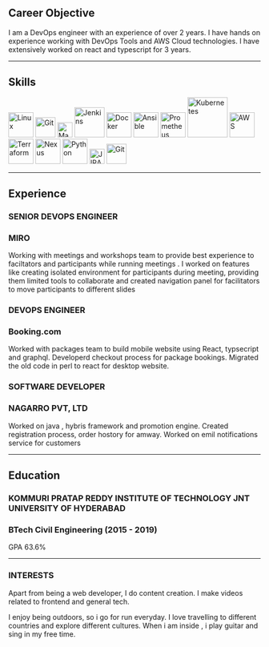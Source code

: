 ## Career Objective

I am a DevOps engineer with an experience of over 2 years. I have hands on experience working with DevOps Tools and AWS Cloud technologies. I have extensively worked on react and typescript for 3 years.

---

## Skills

<p align='left'>
  <img src="https://mms.businesswire.com/media/20131031005990/en/389965/4/nanotech_entertainment_nuvola_linux.jpg?download=1" alt="Linux" width="auto" height="50">
  <img src="https://git-scm.com/images/logos/1color-orange-lightbg@2x.png" alt="Git" width="auto" height="40">
  <img src="https://upload.wikimedia.org/wikipedia/commons/thumb/5/52/Apache_Maven_logo.svg/340px-Apache_Maven_logo.svg.png?20190703111750" alt="Maven" width="auto" height="30">
  <img src="https://www.pngitem.com/pimgs/m/441-4419397_jenkins-logo-png-transparent-png.png" alt="Jenkins" width="auto" height="60">
  <img src="https://logo-logos.com/wp-content/uploads/2016/10/Docker_logo.png" alt="Docker" width="auto" height="50">
  <img src="https://logowik.com/content/uploads/images/t_ansible3554.jpg" alt="Ansible" width="auto" height="50">
  <img src="https://www.vectorlogo.zone/logos/prometheusio/prometheusio-ar21.png" alt="Prometheus" width="auto" height="50">
  <img src="https://www.pngitem.com/pimgs/m/3-31510_svg-kubernetes-logo-hd-png-download.png" alt="Kubernetes" width="auto" height="80">
  <img src="https://www.citypng.com/public/uploads/preview/-11596298476uv7jjemoja.png" alt="AWS" width="auto" height="50">
  <img src="https://www.vectorlogo.zone/logos/terraformio/terraformio-ar21.png" alt="Terraform" width="auto" height="50">
  <img src="https://i.pinimg.com/originals/3f/db/8d/3fdb8ddd92ca2f91128361db01136af3.jpg" alt="Nexus" width="auto" height="50">
  <img src="https://www.pngitem.com/pimgs/m/31-312064_programming-icon-png-python-logo-512-transparent-png.png" alt="Python" width="auto" height="50"/>
  <img src="https://logo-all.ru/uploads/posts/2018-09/0_jira_logo.jpg" alt="JIRA" width="auto" height="30"/>
  <img src=" " alt="Git" width="40" height="40">
</p>

---

## Experience

### **SENIOR DEVOPS ENGINEER**
### MIRO

Working with meetings and workshops team to provide best experience to faciltators and participants while running meetings . I worked on features like creating isolated environment for participants during meeting, providing them limited tools to collaborate and created navigation panel for facilitators to move participants to different slides

### **DEVOPS ENGINEER**
### Booking.com

Worked with packages team to build mobile website using React, typsecript and graphql. Developerd checkout process for package bookings. Migrated the old code in perl to react for desktop website.

### **SOFTWARE DEVELOPER**
### NAGARRO PVT, LTD

Worked on java , hybris framework and promotion engine. Created registration process, order hostory for amway. Worked on emil notifications service for customers

---

## Education

### **KOMMURI PRATAP REDDY INSTITUTE OF TECHNOLOGY JNT UNIVERSITY OF HYDERABAD**
### BTech Civil Engineering (2015 - 2019)
GPA 63.6%

---

### INTERESTS
Apart from being a web developer, I do content creation. I make videos related to frontend and general tech.

I enjoy being outdoors, so i go for run everyday. I love travelling to different countries and explore different cultures. When i am inside , i play guitar and sing in my free time.
